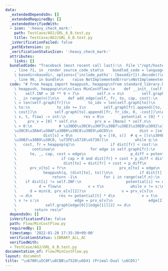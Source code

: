 ```yaml
---
data:
  _extendedDependsOn: []
  _extendedRequiredBy: []
  _extendedVerifiedWith:
  - icon: ':heavy_check_mark:'
    path: TestCase/AOJ/GRL_6_B.test.py
    title: TestCase/AOJ/GRL_6_B.test.py
  _isVerificationFailed: false
  _pathExtension: py
  _verificationStatusIcon: ':heavy_check_mark:'
  attributes:
    links: []
  bundledCode: "Traceback (most recent call last):\n  File \"/opt/hostedtoolcache/Python/3.10.5/x64/lib/python3.10/site-packages/onlinejudge_verify/documentation/build.py\"\
    , line 71, in _render_source_code_stat\n    bundled_code = language.bundle(stat.path,\
    \ basedir=basedir, options={'include_paths': [basedir]}).decode()\n  File \"/opt/hostedtoolcache/Python/3.10.5/x64/lib/python3.10/site-packages/onlinejudge_verify/languages/python.py\"\
    , line 96, in bundle\n    raise NotImplementedError\nNotImplementedError\n"
  code: "# from heapq import heappush, heappop\nfrom standard_library.heapq import\
    \ heappush, heappop\n\n\nclass MinCostFlow:\n    def __init__(self, n):\n    \
    \    self.INF = 10 ** 9 + 7\n        self.n = n\n        self.graph = [[] for\
    \ _ in range(n)]\n\n    def add_edge(self, fr, to, cap, cost):\n        fr_idx\
    \ = len(self.graph[fr])\n        to_idx = len(self.graph[to])\n        if fr ==\
    \ to:\n            to_idx += 1\n        self.graph[fr].append([to, to_idx, cap,\
    \ cost])\n        self.graph[to].append([fr, fr_idx, 0, -cost])\n\n    def min_cost_flow(self,\
    \ s, t, flow) -> int:\n        res = 0\n        potential = [0] * self.n\n   \
    \     prv_v = [0] * self.n\n        prv_e = [None] * self.n\n        while flow\
    \ > 0:\n            # \u30DD\u30C6\u30F3\u30B7\u30E3\u30EB\u3092\u7528\u3044\u305F\
    \u30C0\u30A4\u30AF\u30B9\u30C8\u30E9\u6CD5\n            dist = [self.INF] * self.n\n\
    \            dist[s] = 0\n            q = [(0, s)]  # q = [(s\u304B\u3089\u306E\
    \u30B3\u30B9\u30C8, \u73FE\u5728\u5730)]\n            while q:\n             \
    \   cost, fr = heappop(q)\n                if dist[fr] < cost:\n             \
    \       continue\n                for edge in self.graph[fr]:\n              \
    \      to, _, cap, cost = edge\n                    p_diff = potential[fr] - potential[to]\n\
    \                    if cap > 0 and dist[fr] + cost + p_diff < dist[to]:\n   \
    \                     dist[to] = dist[fr] + cost + p_diff\n                  \
    \      prv_v[to] = fr\n                        prv_e[to] = edge\n            \
    \            heappush(q, (dist[to], to))\n\n            if dist[t] == self.INF:\n\
    \                return -1\n            for i in range(self.n):\n            \
    \    if dist[i] != self.INF:\n                    potential[i] += dist[i]\n  \
    \          d = flow\n            v = t\n            while v != s:\n          \
    \      d = min(d, prv_e[v][2])\n                v = prv_v[v]\n            flow\
    \ -= d\n            res += potential[t] * d\n            v = t\n            while\
    \ v != s:\n                edge = prv_e[v]\n                edge[2] -= d\n   \
    \             self.graph[edge[0]][edge[1]][2] += d\n                v = prv_v[v]\n\
    \        return res\n"
  dependsOn: []
  isVerificationFile: false
  path: Flow/MinCostFlow.py
  requiredBy: []
  timestamp: '2022-01-20 17:35:30+09:00'
  verificationStatus: LIBRARY_ALL_AC
  verifiedWith:
  - TestCase/AOJ/GRL_6_B.test.py
documentation_of: Flow/MinCostFlow.py
layout: document
title: "\u6700\u5C0F\u8CBB\u7528\u6D41 (Primal-Dual \u6CD5)"
---
```

